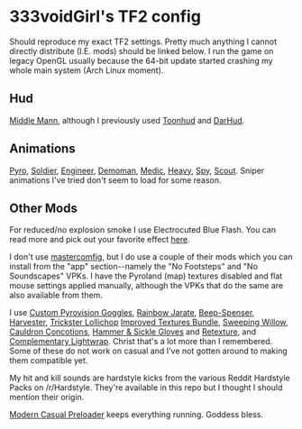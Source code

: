 # 333voidGirl's TF2 config
Should reproduce my exact TF2 settings. Pretty much anything I cannot directly distribute (I.E. mods) should be linked below. I run the game on legacy OpenGL usually because the 64-bit update started crashing my whole main system (Arch Linux moment).

## Hud
[Middle Mann](https://gamebanana.com/mods/445578), although I previously used [Toonhud](https://toonhud.com/user/333voidgirl/theme/QBS9ZA6G/) and [DarHud](https://gamebanana.com/mods/463048/).

## Animations
[Pyro](https://gamebanana.com/mods/206311),
[Soldier](https://gamebanana.com/mods/206373),
[Engineer](https://gamebanana.com/mods/400704),
[Demoman](https://gamebanana.com/mods/373379),
[Medic](https://gamebanana.com/mods/424671),
[Heavy](https://gamebanana.com/mods/351628),
[Spy](https://gamebanana.com/mods/307980),
[Scout](https://gamebanana.com/mods/206351).
Sniper animations I've tried don't seem to load for some reason.

## Other Mods
For reduced/no explosion smoke I use Electrocuted Blue Flash. You can read more and pick out your favorite effect [here](https://www.teamfortress.tv/25647).

I don't use [mastercomfig](https://comfig.app/), but I do use a couple of their mods which you can install from the "app" section--namely the "No Footsteps" and "No Soundscapes" VPKs. I have the Pyroland (map) textures disabled and flat mouse settings applied manually, although the VPKs that do the same are also available from them.

I use [Custom Pyrovision Goggles](https://gamebanana.com/mods/547776), [Rainbow Jarate](https://gamebanana.com/mods/202124), [Beep-Spenser](https://gamebanana.com/mods/448202), [Harvester](https://gamebanana.com/requests/65992), [Trickster Lollichop](https://gamebanana.com/mods/204909) [Improved Textures Bundle](https://gamebanana.com/mods/465680), [Sweeping Willow](https://gamebanana.com/mods/547671), [Cauldron Concotions](https://gamebanana.com/mods/547672), [Hammer & Sickle Gloves](https://gamebanana.com/mods/495191) and [Retexture](https://gamebanana.com/mods/294328), and [Complementary Lightwrap](https://gamebanana.com/mods/205324). Christ that's a lot more than I remembered. Some of these do not work on casual and I've not gotten around to making them compatible yet.

My hit and kill sounds are hardstyle kicks from the various Reddit Hardstyle Packs on /r/Hardstyle. They're available in this repo but I thought I should mention their origin.

[Modern Casual Preloader](https://gamebanana.com/wips/79779) keeps everything running. Goddess bless.
